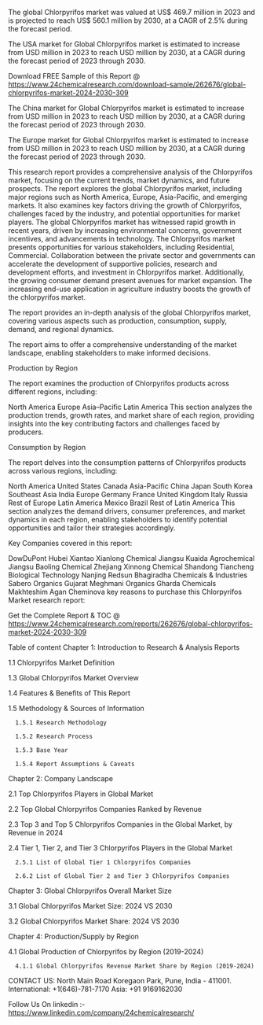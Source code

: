 The global Chlorpyrifos market was valued at US$ 469.7 million in 2023 and is projected to reach US$ 560.1 million by 2030, at a CAGR of 2.5% during the forecast period.

The USA market for Global Chlorpyrifos  market is estimated to increase from USD million in 2023 to reach USD million by 2030, at a CAGR during the forecast period of 2023 through 2030.

Download FREE Sample of this Report @ https://www.24chemicalresearch.com/download-sample/262676/global-chlorpyrifos-market-2024-2030-309

The China market for Global Chlorpyrifos market is estimated to increase from USD million in 2023 to reach USD million by 2030, at a CAGR during the forecast period of 2023 through 2030.

The Europe market for Global Chlorpyrifos  market is estimated to increase from USD million in 2023 to reach USD million by 2030, at a CAGR during the forecast period of 2023 through 2030.

This research report provides a comprehensive analysis of the Chlorpyrifos market, focusing on the current trends, market dynamics, and future prospects. The report explores the global Chlorpyrifos market, including major regions such as North America, Europe, Asia-Pacific, and emerging markets. It also examines key factors driving the growth of Chlorpyrifos, challenges faced by the industry, and potential opportunities for market players. The global Chlorpyrifos market has witnessed rapid growth in recent years, driven by increasing environmental concerns, government incentives, and advancements in technology. The Chlorpyrifos market presents opportunities for various stakeholders, including Residential, Commercial. Collaboration between the private sector and governments can accelerate the development of supportive policies, research and development efforts, and investment in Chlorpyrifos market. Additionally, the growing consumer demand present avenues for market expansion.  The increasing end-use application in agriculture industry boosts the growth of the chlorpyrifos market.

The report provides an in-depth analysis of the global Chlorpyrifos market, covering various aspects such as production, consumption, supply, demand, and regional dynamics.

The report aims to offer a comprehensive understanding of the market landscape, enabling stakeholders to make informed decisions.

Production by Region

The report examines the production of Chlorpyrifos products across different regions, including:

North America
Europe
Asia–Pacific
Latin America
This section analyzes the production trends, growth rates, and market share of each region, providing insights into the key contributing factors and challenges faced by producers.

Consumption by Region

The report delves into the consumption patterns of Chlorpyrifos products across various regions, including:

North America
United States
Canada
Asia-Pacific
China
Japan
South Korea
Southeast Asia
India
Europe
Germany
France
United Kingdom
Italy
Russia
Rest of Europe
Latin America
Mexico
Brazil
Rest of Latin America
This section analyzes the demand drivers, consumer preferences, and market dynamics in each region, enabling stakeholders to identify potential opportunities and tailor their strategies accordingly.

Key Companies covered in this report:

DowDuPont
Hubei Xiantao Xianlong Chemical
Jiangsu Kuaida Agrochemical
Jiangsu Baoling Chemical
Zhejiang Xinnong Chemical
Shandong Tiancheng Biological Technology
Nanjing Redsun
Bhagiradha Chemicals & Industries
Sabero Organics Gujarat
Meghmani Organics
Gharda Chemicals
Makhteshim Agan
Cheminova
key reasons to purchase this Chlorpyrifos Market research report:

Get the Complete Report & TOC @ https://www.24chemicalresearch.com/reports/262676/global-chlorpyrifos-market-2024-2030-309

Table of content
Chapter 1: Introduction to Research & Analysis Reports


1.1 Chlorpyrifos Market Definition

1.3 Global Chlorpyrifos Market Overview

1.4 Features & Benefits of This Report

1.5 Methodology & Sources of Information

      1.5.1 Research Methodology

      1.5.2 Research Process

      1.5.3 Base Year

      1.5.4 Report Assumptions & Caveats


Chapter 2: Company Landscape


2.1 Top Chlorpyrifos Players in Global Market

2.2 Top Global Chlorpyrifos Companies Ranked by Revenue

2.3 Top 3 and Top 5 Chlorpyrifos Companies in the Global Market, by Revenue in 2024

2.4 Tier 1, Tier 2, and Tier 3 Chlorpyrifos Players in the Global Market

      2.5.1 List of Global Tier 1 Chlorpyrifos Companies

      2.6.2 List of Global Tier 2 and Tier 3 Chlorpyrifos Companies


Chapter 3: Global Chlorpyrifos Overall Market Size


3.1 Global Chlorpyrifos Market Size: 2024 VS 2030

3.2 Global Chlorpyrifos Market Share: 2024 VS 2030


Chapter 4: Production/Supply by Region


4.1 Global Production of Chlorpyrifos by Region (2019-2024)

      4.1.1 Global Chlorpyrifos Revenue Market Share by Region (2019-2024)

   

CONTACT US:
North Main Road Koregaon Park, Pune, India - 411001.
International: +1(646)-781-7170
Asia: +91 9169162030

Follow Us On linkedin :- https://www.linkedin.com/company/24chemicalresearch/
